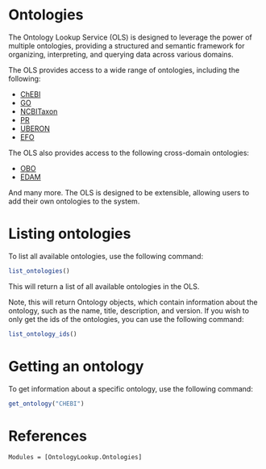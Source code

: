 # Ontologies
 
The Ontology Lookup Service (OLS) is designed to leverage the power of multiple ontologies, providing a structured and semantic framework for organizing, interpreting, and querying data across various domains.

The OLS provides access to a wide range of ontologies, including the following:
- [ChEBI](https://www.ebi.ac.uk/chebi/)
- [GO](http://geneontology.org/)
- [NCBITaxon](https://www.ncbi.nlm.nih.gov/Taxonomy/Browser/wwwtax.cgi)
- [PR](https://proconsortium.org/)
- [UBERON](http://uberon.github.io/)
- [EFO](https://www.ebi.ac.uk/efo/)

The OLS also provides access to the following cross-domain ontologies:
- [OBO](http://obofoundry.org/)
- [EDAM](https://edamontology.org/)


And many more. The OLS is designed to be extensible, allowing users to add their own ontologies to the system.

# Listing ontologies

To list all available ontologies, use the following command:

```julia
list_ontologies()
```

This will return a list of all available ontologies in the OLS.

Note, this will return Ontology objects, which contain information about the ontology, such as the name, title, description, and version. If you wish to only get the ids of the ontologies, you can use the following command:

```julia
list_ontology_ids()
```

# Getting an ontology

To get information about a specific ontology, use the following command:

```julia
get_ontology("CHEBI")
```


# References

```@autodocs
Modules = [OntologyLookup.Ontologies]
```



